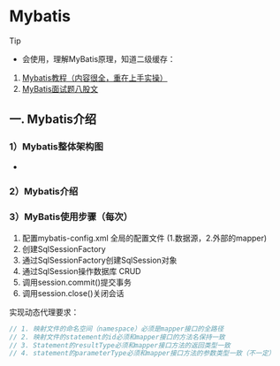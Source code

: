 # Mybatis

> [!TIP]
>
> -  会使用，理解MyBatis原理，知道二级缓存：
>   1. [Mybatis教程（内容很全，重在上手实操）](https://www.cnblogs.com/diffx/p/10611082.html)
>   2. [MyBatis面试题八股文](https://tobebetterjavaer.com/sidebar/sanfene/mybatis.html)

## 一. Mybatis介绍

### 1）Mybatis整体架构图

-

### 2）Mybatis介绍



### 3）MyBatis使用步骤（每次）

1. 配置mybatis-config.xml 全局的配置文件 (1.数据源，2.外部的mapper)
2. 创建SqlSessionFactory
3. 通过SqlSessionFactory创建SqlSession对象
4. 通过SqlSession操作数据库 CRUD
5. 调用session.commit()提交事务
6. 调用session.close()关闭会话



实现动态代理要求：

```java
// 1. 映射文件的命名空间（namespace）必须是mapper接口的全路径
// 2. 映射文件的statement的id必须和mapper接口的方法名保持一致
// 3. Statement的resultType必须和mapper接口方法的返回类型一致
// 4. statement的parameterType必须和mapper接口方法的参数类型一致（不一定）
```

